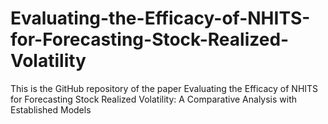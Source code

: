 # Evaluating-the-Efficacy-of-NHITS-for-Forecasting-Stock-Realized-Volatility

This is the GitHub repository of the paper Evaluating the Efficacy of NHITS for Forecasting Stock Realized Volatility: A Comparative Analysis with Established Models
